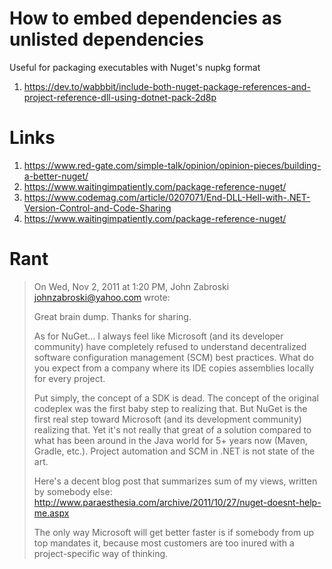 # How to embed dependencies as unlisted dependencies
Useful for packaging executables with Nuget's nupkg format

1. https://dev.to/wabbbit/include-both-nuget-package-references-and-project-reference-dll-using-dotnet-pack-2d8p

# Links

1. https://www.red-gate.com/simple-talk/opinion/opinion-pieces/building-a-better-nuget/
2. https://www.waitingimpatiently.com/package-reference-nuget/
3. https://www.codemag.com/article/0207071/End-DLL-Hell-with-.NET-Version-Control-and-Code-Sharing
4. https://www.waitingimpatiently.com/package-reference-nuget/

# Rant

> On Wed, Nov 2, 2011 at 1:20 PM, John Zabroski <johnzabroski@yahoo.com> wrote:
> 
> Great brain dump.  Thanks for sharing.
> 
> As for NuGet... I always feel like Microsoft (and its developer community) have completely refused to understand decentralized software configuration management (SCM) best practices.  What do you expect from a company where its IDE copies assemblies locally for every project.
> 
> Put simply, the concept of a SDK is dead.  The concept of the original codeplex was the first baby step to realizing that.  But NuGet is the first real step toward Microsoft (and its development community) realizing that.  Yet it's not really that great of a solution compared to what has been around in the Java world for 5+ years now (Maven, Gradle, etc.).  Project automation and SCM in .NET is not state of the art.
> 
> Here's a decent blog post that summarizes sum of my views, written by somebody else: http://www.paraesthesia.com/archive/2011/10/27/nuget-doesnt-help-me.aspx
> 
> The only way Microsoft will get better faster is if somebody from up top mandates it, because most customers are too inured with a project-specific way of thinking.
